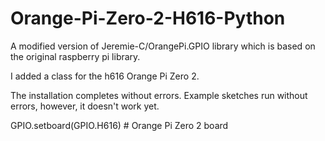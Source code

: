 # Orange-Pi-Zero-2-H616-Python
A modified version of Jeremie-C/OrangePi.GPIO library which is based on the original raspberry pi library. 

I added a class for the h616 Orange Pi Zero 2.  

The installation completes without errors. Example sketches run without errors, however, it doesn't work yet.  

GPIO.setboard(GPIO.H616) # Orange Pi Zero 2 board
